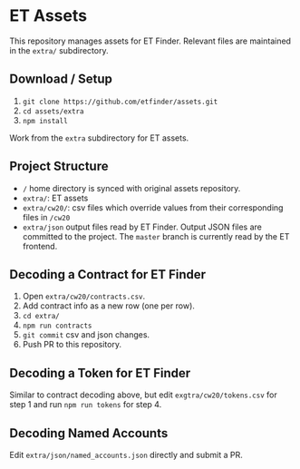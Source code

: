 # ET Assets

This repository manages assets for ET Finder. Relevant files are maintained in the `extra/` subdirectory.

## Download / Setup

1. `git clone https://github.com/etfinder/assets.git`
2. `cd assets/extra`
3. `npm install`

Work from the `extra` subdirectory for ET assets.

## Project Structure

- `/` home directory is synced with original assets repository.
- `extra/`: ET assets
- `extra/cw20/`: csv files which override values from their corresponding files in `/cw20`
- `extra/json` output files read by ET Finder. Output JSON files are committed to the project. The `master` branch is currently read by the ET frontend.

## Decoding a Contract for ET Finder

1. Open `extra/cw20/contracts.csv`.
2. Add contract info as a new row (one per row).
3. `cd extra/`
4. `npm run contracts`
5. `git commit` csv and json changes.
6. Push PR to this repository.

## Decoding a Token for ET Finder

Similar to contract decoding above, but edit `exgtra/cw20/tokens.csv` for step 1 and run `npm run tokens` for step 4.

## Decoding Named Accounts

Edit `extra/json/named_accounts.json` directly and submit a PR.
